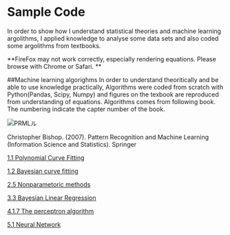 # Sample Code

In order to show how I understand statistical theories and machine learning argolithms, I applied knowledge to analyse some data sets and also coded some argolithms from textbooks. 

**FireFox may not work correctly, especially rendering equations. Please browse with Chrome or Safari. **

##Machine learning algorighms
In order to understand theoritically and be able to use knowledge practically, Algorithms were coded from scratch with Python(Pandas, Scipy, Numpy) and figures on the texbook are reproduced from understanding of equations.
Algorithms comes from following book. The numbering indicate the capter number of the book.

<img src="http://i.imgur.com/ooiHoAH.jpg" alt="PRMLル" title="サンプル">

Christopher Bishop. (2007). Pattern Recognition and Machine Learning (Information Science and Statistics). Springer

[1.1 Polynomial Curve Fitting](https://github.com/tkazusa/Python_MachineLeaning/blob/master/1.1%20Polynomial%20Curve%20Fitting.ipynb)

[1.2 Bayesian curve fitting](https://github.com/tkazusa/Python_MachineLeaning/blob/master/1.2.6%20Bayesian%20curve%20fitting.ipynb)

[2.5 Nonparametoric methods](https://github.com/tkazusa/Python_MachineLeaning/blob/master/2.5_Nonparametric%20Methods.ipynb)

[3.3 Bayesian Linear Regression](https://github.com/tkazusa/Python_MachineLeaning/blob/master/3.3%20Bayesian%20Linear%20Regression.ipynb)

[4.1.7 The perceptron algorithm](https://github.com/tkazusa/Python_MachineLeaning/blob/master/4.1.7%20The%20perceptron%20algorithm.ipynb)

[5.1 Neural Network](https://github.com/tkazusa/Python_MachineLeaning/blob/master/5.1%20Neural%20netowrks.ipynb)


